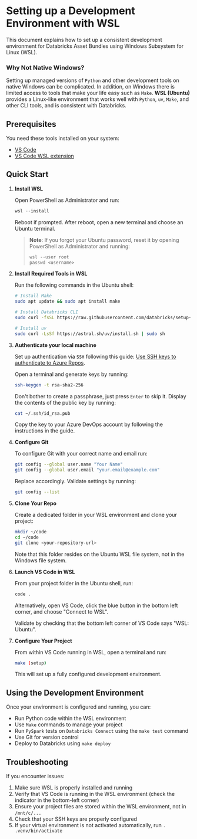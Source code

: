 # Setting up a Development Environment with WSL

This document explains how to set up a consistent development environment for Databricks Asset Bundles using Windows Subsystem for Linux (WSL).

### Why Not Native Windows?

Setting up managed versions of `Python` and other development tools on native Windows can be complicated. In addition, on Windows there is limited access to tools that make your life easy such as `Make`. **WSL (Ubuntu)** provides a Linux-like environment that works well with `Python`, `uv`, `Make`, and other CLI tools, and is consistent with Databricks.

## Prerequisites

You need these tools installed on your system:

- [VS Code](https://code.visualstudio.com/)
- [VS Code WSL extension](https://marketplace.visualstudio.com/items?itemName=ms-vscode-remote.remote-wsl)

## Quick Start

1. **Install WSL**

   Open PowerShell as Administrator and run:

   ```powershell
   wsl --install
   ```

   Reboot if prompted. After reboot, open a new terminal and choose an Ubuntu terminal.

   > **Note**: If you forgot your Ubuntu password, reset it by opening PowerShell as Administrator and running:
   >
   > ```powershell
   > wsl --user root
   > passwd <username>
   > ```

2. **Install Required Tools in WSL**

   Run the following commands in the Ubuntu shell:

   ```bash
   # Install Make
   sudo apt update && sudo apt install make

   # Install Databricks CLI
   sudo curl -fsSL https://raw.githubusercontent.com/databricks/setup-cli/main/install.sh | sudo sh

   # Install uv
   sudo curl -LsSf https://astral.sh/uv/install.sh | sudo sh
   ```

3. **Authenticate your local machine**

   Set up authentication via `SSH` following this guide: [Use SSH keys to authenticate to Azure Repos](https://learn.microsoft.com/en-us/azure/devops/repos/git/use-ssh-keys-to-authenticate?view=azure-devops).

   Open a terminal and generate keys by running:

   ```bash
   ssh-keygen -t rsa-sha2-256
   ```

   Don't bother to create a passphrase, just press `Enter` to skip it. Display the contents of the public key by running:

   ```bash
   cat ~/.ssh/id_rsa.pub
   ```

   Copy the key to your Azure DevOps account by following the instructions in the guide.

4. **Configure Git**

   To configure Git with your correct name and email run:

   ```bash
   git config --global user.name "Your Name"
   git config --global user.email "your.email@example.com"
   ```

   Replace accordingly. Validate settings by running:

   ```bash
   git config --list
   ```

5. **Clone Your Repo**

   Create a dedicated folder in your WSL environment and clone your project:

   ```bash
   mkdir ~/code
   cd ~/code
   git clone <your-repository-url>
   ```

   Note that this folder resides on the Ubuntu WSL file system, not in the Windows file system.

6. **Launch VS Code in WSL**

   From your project folder in the Ubuntu shell, run:

   ```bash
   code .
   ```

   Alternatively, open VS Code, click the blue button in the bottom left corner, and choose "Connect to WSL".

   Validate by checking that the bottom left corner of VS Code says "WSL: Ubuntu".

7. **Configure Your Project**

   From within VS Code running in WSL, open a terminal and run:

   ```bash
   make (setup)
   ```

   This will set up a fully configured development environment.

## Using the Development Environment

Once your environment is configured and running, you can:

- Run Python code within the WSL environment
- Use `Make` commands to manage your project
- Run `PySpark` tests on `Databricks Connect` using the `make test` command
- Use Git for version control
- Deploy to Databricks using `make deploy`

## Troubleshooting

If you encounter issues:

1. Make sure WSL is properly installed and running
2. Verify that VS Code is running in the WSL environment (check the indicator in the bottom-left corner)
3. Ensure your project files are stored within the WSL environment, not in `/mnt/c/...`
4. Check that your SSH keys are properly configured
5. If your virtual environment is not activated automatically, run `. .venv/bin/activate`
